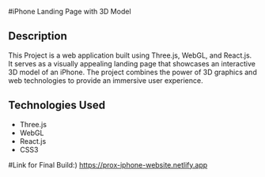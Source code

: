 #iPhone Landing Page with 3D Model

## Description
This Project is a web application built using Three.js, WebGL, and React.js. It serves as a visually appealing landing page that showcases an interactive 3D model of an iPhone. The project combines the power of 3D graphics and web technologies to provide an immersive user experience.


## Technologies Used
- Three.js
- WebGL
- React.js
- CSS3

#Link for Final Build:)
https://prox-iphone-website.netlify.app
